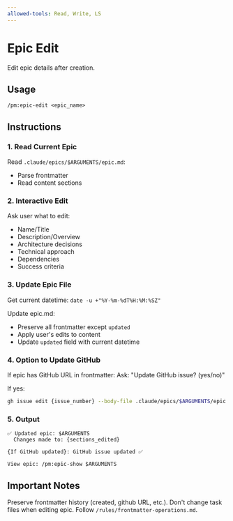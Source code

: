 ```yaml
---
allowed-tools: Read, Write, LS
---
```


# Epic Edit

Edit epic details after creation.

## Usage

```
/pm:epic-edit <epic_name>
```

## Instructions

### 1. Read Current Epic

Read `.claude/epics/$ARGUMENTS/epic.md`:

- Parse frontmatter
- Read content sections

### 2. Interactive Edit

Ask user what to edit:

- Name/Title
- Description/Overview
- Architecture decisions
- Technical approach
- Dependencies
- Success criteria

### 3. Update Epic File

Get current datetime: `date -u +"%Y-%m-%dT%H:%M:%SZ"`

Update epic.md:

- Preserve all frontmatter except `updated`
- Apply user's edits to content
- Update `updated` field with current datetime

### 4. Option to Update GitHub

If epic has GitHub URL in frontmatter: Ask: "Update GitHub issue? (yes/no)"

If yes:

```bash
gh issue edit {issue_number} --body-file .claude/epics/$ARGUMENTS/epic.md
```

### 5. Output

```
✅ Updated epic: $ARGUMENTS
  Changes made to: {sections_edited}

{If GitHub updated}: GitHub issue updated ✅

View epic: /pm:epic-show $ARGUMENTS
```

## Important Notes

Preserve frontmatter history (created, github URL, etc.). Don't change task
files when editing epic. Follow `/rules/frontmatter-operations.md`.
